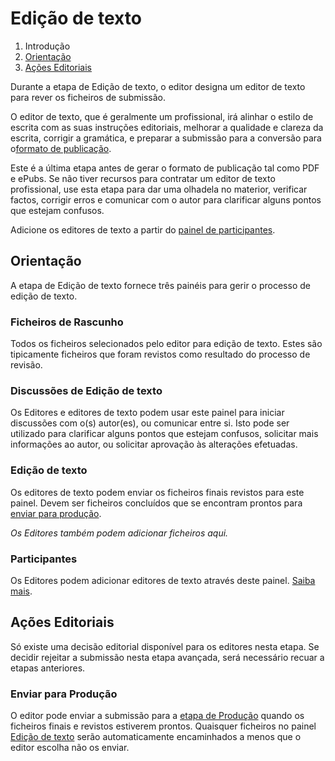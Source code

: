 # Edição de texto

1. Introdução
2. [Orientação](copyediting#orientation)
3. [Ações Editoriais](copyediting#editorial-actions)

Durante a etapa de Edição de texto, o editor designa um editor de texto para rever os ficheiros de submissão.

O editor de texto, que é geralmente um profissional, irá alinhar o estilo de escrita com as suas instruções editoriais, melhorar a qualidade e clareza da escrita, corrigir a gramática, e preparar a submissão para a conversão para o[formato de publicação](production).

Este é a última etapa antes de gerar o formato de publicação tal como PDF e ePubs. Se não tiver recursos para contratar um editor de texto profissional, use esta etapa para dar uma olhadela no materior, verificar factos, corrigir erros e comunicar com o autor para clarificar alguns pontos que estejam confusos.

Adicione os editores de texto a partir do [painel de participantes](../editorial-workflow#participants).

## <a name="orientation"></a>Orientação

A etapa de Edição de texto fornece três painéis para gerir o processo de edição de texto.

### <a name="draft-files"></a>Ficheiros de Rascunho

Todos os ficheiros selecionados pelo editor para edição de texto. Estes são tipicamente ficheiros que foram revistos como resultado do processo de revisão.

### <a name="copyediting-discussions"></a>Discussões de Edição de texto

Os Editores e editores de texto podem usar este painel para iniciar discussões com o(s) autor(es), ou comunicar entre si. Isto pode ser utilizado para clarificar alguns pontos que estejam confusos, solicitar mais informações ao autor, ou solicitar aprovação às alterações efetuadas.

### <a name="copyedited"></a>Edição de texto

Os editores de texto podem enviar os ficheiros finais revistos para este painel. Devem ser ficheiros concluídos que se encontram prontos para [enviar para produção](copyediting#editorial-actions).

*Os Editores também podem adicionar ficheiros aqui.*

### <a name="participants"></a>Participantes

Os Editores podem adicionar editores de texto através deste painel. [Saiba mais](../editorial-workflow#participants).

## <a name="editorial-actions"></a>Ações Editoriais

Só existe uma decisão editorial disponível para os editores nesta etapa. Se decidir rejeitar a submissão nesta etapa avançada, será necessário recuar a etapas anteriores.

### <a name="production"></a>Enviar para Produção

O editor pode enviar a submissão para a [etapa de Produção](production) quando os ficheiros finais e revistos estiverem prontos. Quaisquer ficheiros no painel [Edição de texto](copyediting#copyedited) serão automaticamente encaminhados a menos que o editor escolha não os enviar.
